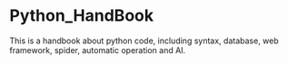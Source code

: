 # Python_HandBook
This is a handbook about python code, including syntax, database, web framework, spider, automatic operation and AI.
